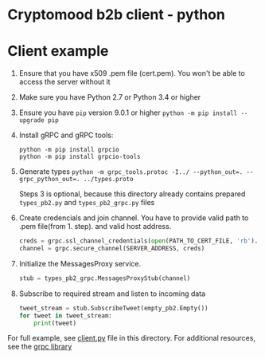 # Cryptomood b2b client - python

# Client example

1.  Ensure that you have x509 .pem file (cert.pem). You won't be able to access the server without it
2.  Make sure you have Python 2.7 or Python 3.4 or higher
3.  Ensure you have `pip` version 9.0.1 or higher 
	`python -m pip install --upgrade pip`
4.  Install gRPC and gRPC tools: 
	```
    python -m pip install grpcio
    python -m pip install grpcio-tools
	```
3.  Generate types `python -m grpc_tools.protoc -I../ --python_out=. --grpc_python_out=. ../types.proto`  
	
	Steps 3 is optional, because this directory already contains prepared `types_pb2.py` and `types_pb2_grpc.py` files 

4.  Create credencials and join channel. You have to provide valid path to .pem file(from 1. step). and  valid host address.  
	```python
    creds = grpc.ssl_channel_credentials(open(PATH_TO_CERT_FILE, 'rb').read())
    channel = grpc.secure_channel(SERVER_ADDRESS, creds)
	``` 
5.  Initialize the MessagesProxy service.  
	```python
    stub = types_pb2_grpc.MessagesProxyStub(channel)
	```
6.  Subscribe to required stream and listen to incoming data  
	```python
    tweet_stream = stub.SubscribeTweet(empty_pb2.Empty())
    for tweet in tweet_stream:
        print(tweet)
	```
    
For full example, see [client.py](./client.py) file in this directory.
For additional resources, see the [grpc library](https://grpc.io/docs/tutorials/basic/python/)
